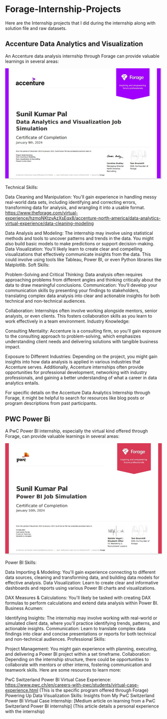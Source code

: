 # Forage-Internship-Projects
Here are the Internship projects that I did during the internship along with solution file and raw datasets.


## Accenture Data Analytics and Visualization 

An Accenture data analysis internship through Forage can provide valuable learnings in several areas:


![App Screenshot](https://github.com/Sunilpal9401/Forage-Internship-Projects/blob/main/Accenture%20Data%20Analytics%20and%20Visualization/accenture.jpg?raw=true)

Technical Skills:

Data Cleaning and Manipulation: You'll gain experience in handling messy real-world data sets, including identifying and correcting errors, transforming data for analysis, and wrangling it into a usable format. https://www.theforage.com/virtual-experience/hzmoNKtzvAzXsEqx8/accenture-north-america/data-analytics-virtual-experience/data-cleaning-modeling


Data Analysis and Modeling: The internship may involve using statistical methods and tools to uncover patterns and trends in the data. You might also build basic models to make predictions or support decision-making.
Data Visualization: You'll likely learn to create clear and compelling visualizations that effectively communicate insights from the data. This could involve using tools like Tableau, Power BI, or even Python libraries like Matplotlib.
Soft Skills:

Problem-Solving and Critical Thinking: Data analysis often requires approaching problems from different angles and thinking critically about the data to draw meaningful conclusions.
Communication: You'll develop your communication skills by presenting your findings to stakeholders, translating complex data analysis into clear and actionable insights for both technical and non-technical audiences.


Collaboration: Internships often involve working alongside mentors, senior analysts, or even clients. This fosters collaboration skills as you learn to work effectively in a team environment.
Industry Knowledge:

Consulting Mentality: Accenture is a consulting firm, so you'll gain exposure to the consulting approach to problem-solving, which emphasizes understanding client needs and delivering solutions with tangible business impact.


Exposure to Different Industries: Depending on the project, you might gain insights into how data analysis is applied in various industries that Accenture serves.
Additionally, Accenture internships often provide opportunities for professional development, networking with industry professionals, and gaining a better understanding of what a career in data analytics entails.

For specific details on the Accenture Data Analytics Internship through Forage, it might be helpful to search for resources like blog posts or program descriptions from past participants.

## PWC Power Bi

A PwC Power BI internship, especially the virtual kind offered through Forage, can provide valuable learnings in several areas:


![App Screenshot](https://github.com/Sunilpal9401/Forage-Internship-Projects/blob/main/PWC%20Power%20Bi/PWC.jpg?raw=true)


Power BI Skills:

Data Importing & Modeling: You'll gain experience connecting to different data sources, cleaning and transforming data, and building data models for effective analysis.
Data Visualization: Learn to create clear and informative dashboards and reports using various Power BI charts and visualizations.


DAX Measures & Calculations: You'll likely be tasked with creating DAX formulas to perform calculations and extend data analysis within Power BI.
Business Acumen:

Identifying Insights: The internship may involve working with real-world or simulated client data, where you'll practice identifying trends, patterns, and actionable insights.
Communication: Learn to translate complex data findings into clear and concise presentations or reports for both technical and non-technical audiences.
Professional Skills:

Project Management: You might gain experience with planning, executing, and delivering a Power BI project within a set timeframe.
Collaboration: Depending on the internship structure, there could be opportunities to collaborate with mentors or other interns, fostering communication and teamwork skills.
Here are some resources to learn more:

PwC Switzerland Power BI Virtual Case Experience: https://www.pwc.ch/en/careers-with-pwc/students/virtual-case-experience.html (This is the specific program offered through Forage)
Powering Up Data Visualization Skills: Insights from My PwC Switzerland Power BI Virtual Case Internship: [Medium article on learning from a PwC Switzerland Power BI internship] (This article details a personal experience with the internship)
